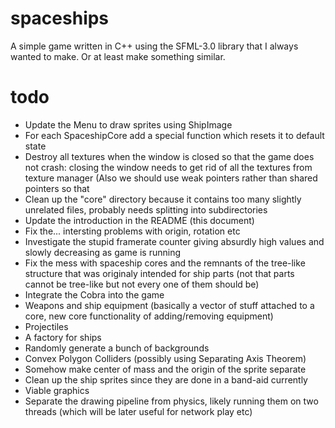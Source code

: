 # spaceships
A simple game written in C++ using the SFML-3.0 library that I always wanted to make. Or at least make something similar.
# todo
- Update the Menu to draw sprites using ShipImage
- For each SpaceshipCore add a special function which resets it to default state
- Destroy all textures when the window is closed so that the game does not crash: closing the window needs to get rid of all the textures from texture manager (Also we should use weak pointers rather than shared pointers so that
- Clean up the "core" directory because it contains too many slightly unrelated files, probably needs splitting into subdirectories
- Update the introduction in the README (this document)
- Fix the... intersting problems with origin, rotation etc
- Investigate the stupid framerate counter giving absurdly high values and slowly decreasing as game is running
- Fix the mess with spaceship cores and the remnants of the tree-like structure that was originaly intended for ship parts (not that parts cannot be tree-like but not every one of them should be)
- Integrate the Cobra into the game
- Weapons and ship equipment (basically a vector of stuff attached to a core, new core functionality of adding/removing equipment)
- Projectiles
- A factory for ships
- Randomly generate a bunch of backgrounds
- Convex Polygon Colliders (possibly using Separating Axis Theorem)
- Somehow make center of mass and the origin of the sprite separate
- Clean up the ship sprites since they are done in a band-aid currently
- Viable graphics
- Separate the drawing pipeline from physics, likely running them on two threads (which will be later useful for network play etc)
